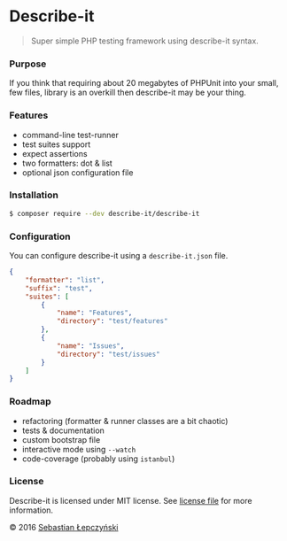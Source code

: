# Describe-it

> Super simple PHP testing framework using describe-it syntax.

### Purpose

If you think that requiring about 20 megabytes of 
PHPUnit into your small, few files, library is
an overkill then describe-it may be your thing.

### Features

* command-line test-runner
* test suites support
* expect assertions
* two formatters: dot & list
* optional json configuration file

### Installation

```bash
$ composer require --dev describe-it/describe-it
```

### Configuration

You can configure describe-it using a `describe-it.json` file.

```json
{
    "formatter": "list",
    "suffix": "test",
    "suites": [
        {
            "name": "Features",
            "directory": "test/features"
        },
        {
            "name": "Issues",
            "directory": "test/issues"
        }
    ]
}
```

### Roadmap

* refactoring (formatter & runner classes are a bit chaotic)
* tests & documentation
* custom bootstrap file
* interactive mode using `--watch`
* code-coverage (probably using `istanbul`)

### License

Describe-it is licensed under MIT license.
See [license file](license.md) for more information.

© 2016 [Sebastian Łepczyński](https://github.com/lepczynski-s)